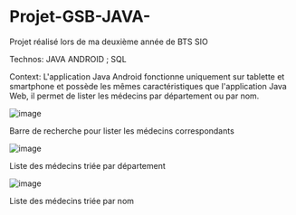 # Projet-GSB-JAVA-

Projet réalisé lors de ma deuxième année de BTS SIO

Technos: JAVA ANDROID ; SQL

Context: L'application Java Android fonctionne uniquement sur tablette et smartphone et possède les mêmes caractéristiques que l'application Java Web, il permet de lister les médecins par département ou par nom.

![image](https://user-images.githubusercontent.com/74957427/132966094-62189048-977e-4e82-af07-dbd0fbe00eef.png)

Barre de recherche pour lister les médecins correspondants

![image](https://user-images.githubusercontent.com/74957427/132966103-df9e78e8-e272-40c4-995d-a7e2ed4b8b98.png)

Liste des médecins triée par département

![image](https://user-images.githubusercontent.com/74957427/132966109-1f3c9d64-9907-42c6-9528-40cc3762c6a6.png)

Liste des médecins triée par nom

